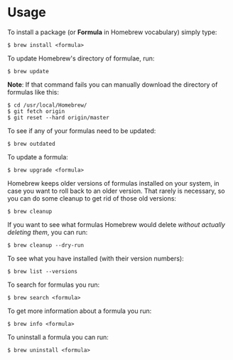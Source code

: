 # Usage

To install a package \(or **Formula** in Homebrew vocabulary\) simply type:

```text
$ brew install <formula>
```

To update Homebrew's directory of formulae, run:

```text
$ brew update
```

**Note**: If that command fails you can manually download the directory of formulas like this:

```text
$ cd /usr/local/Homebrew/
$ git fetch origin
$ git reset --hard origin/master
```

To see if any of your formulas need to be updated:

```text
$ brew outdated
```

To update a formula:

```text
$ brew upgrade <formula>
```

Homebrew keeps older versions of formulas installed on your system, in case you want to roll back to an older version. That rarely is necessary, so you can do some cleanup to get rid of those old versions:

```text
$ brew cleanup
```

If you want to see what formulas Homebrew would delete _without actually deleting them_, you can run:

```text
$ brew cleanup --dry-run
```

To see what you have installed \(with their version numbers\):

```text
$ brew list --versions
```

To search for formulas you run:

```text
$ brew search <formula>
```

To get more information about a formula you run:

```text
$ brew info <formula>
```

To uninstall a formula you can run:

```text
$ brew uninstall <formula>
```

